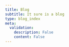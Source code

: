 ```yaml
---
title: Blog
subtitle: It sure is a blog
type: blog_index
meta:
  validation:
    description: False
    content: False
---
```

